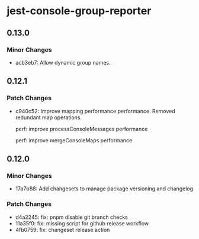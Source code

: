 # jest-console-group-reporter

## 0.13.0

### Minor Changes

- acb3eb7: Allow dynamic group names.

## 0.12.1

### Patch Changes

- c940c52: Improve mapping performance performance. Removed redundant map operations.

  perf: improve processConsoleMessages performance

  perf: improve mergeConsoleMaps performance

## 0.12.0

### Minor Changes

- 17a7b88: Add changesets to manage package versioning and changelog

### Patch Changes

- d4a2245: fix: pnpm disable git branch checks
- 11a35f0: fix: missing script for github release workflow
- 4fb0759: fix: changeset release action
